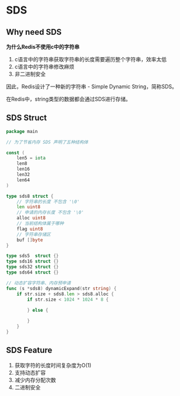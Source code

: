 # SDS

## Why need SDS

**为什么Redis不使用c中的字符串**

1. c语言中的字符串获取字符串的长度需要遍历整个字符串，效率太低
2. c语言中的字符串修改麻烦
3. 非二进制安全

因此，Redis设计了一种新的字符串 - Simple Dynamic String，简称SDS。

在Redis中，string类型的数据都会通过SDS进行存储。

## SDS Struct

```go
package main

// 为了节省内存 SDS 声明了五种结构体

const (
    len5 = iota
    len8
    len16
    len32
    len64
)

type sds8 struct {
    // 字符串的长度 不包含 '\0'
    len uint8
    // 申请的内存长度 不包含 '\0'
    alloc uint8
    // 当前结构体属于哪种
    flag uint8
    // 字符串存储区
    buf []byte
}

type sds5  struct {}
type sds16 struct {}
type sds32 struct {}
type sds64 struct {}

// 动态扩容字符串、内存预申请   
func (s *sds8) dynamicExpand(str string) {
    if str.size + sds8.len > sds8.alloc {
        if str.size < 1024 * 1024 * 8 {
                
        } else {

        }
    }
} 
```

## SDS Feature
1. 获取字符的长度时间复杂度为O(1)
2. 支持动态扩容
3. 减少内存分配次数
4. 二进制安全